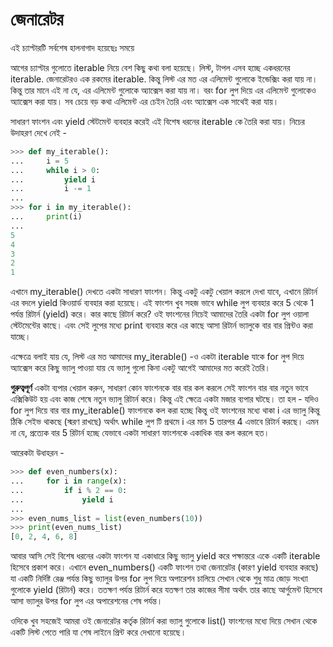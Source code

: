 # জেনারেটর

 এই চ্যাপ্টারটি সর্বশেষ হালনাগাদ হয়েছেঃ সময়ে

আগের চ্যাপ্টার গুলোতে iterable নিয়ে বেশ কিছু কথা বলা হয়েছে। লিস্ট, টাপল এসব হচ্ছে একধরনের iterable. জেনারেটরও এক রকমের iterable. কিন্তু লিস্ট এর মত এর এলিমেন্ট গুলোকে ইন্ডেক্সিং করা যায় না। কিন্তু তার মানে এই না যে, এর এলিমেন্ট গুলোকে অ্যাক্সেস করা যায় না। বরং for লুপ দিয়ে এর এলিমেন্ট গুলোকেও অ্যাক্সেস করা যায়। সব চেয়ে বড় কথা এলিমেন্ট এর চেইন তৈরি এবং অ্যাক্সেস এক সাথেই করা যায়।

সাধারণ ফাংশন এবং yield স্টেটমেন্ট ব্যবহার করেই এই বিশেষ ধরনের iterable কে তৈরি করা যায়। নিচের উদাহরণ দেখে নেই -

```python
>>> def my_iterable():
...     i = 5
...     while i > 0:
...         yield i
...         i -= 1
...
>>> for i in my_iterable():
...     print(i)
...
5
4
3
2
1
```

এখানে my\_iterable\(\) দেখতে একটা সাধারণ ফাংশন। কিন্তু একটু একটু খেয়াল করলে দেখা যাবে, এখানে রিটার্ন এর বদলে yield কিওয়ার্ড ব্যবহার করা হয়েছে। এই ফাংশন খুব সহজ ভাবে while লুপ ব্যবহার করে 5 থেকে 1 পর্যন্ত রিটার্ন \(yield\) করে। কার কাছে রিটার্ন করে? ওই ফাংশনের নিচেই আমাদের তৈরি একটা for লুপ ওয়ালা স্টেটমেন্টের কাছে। এবং সেই লুপের মধ্যে print ব্যবহার করে এর কাছে আসা রিটার্ন ভ্যালুকে বার বার প্রিন্টও করা যাচ্ছে।

এক্ষেত্রে বলাই যায় যে, লিস্ট এর মত আমাদের my\_iterable\(\) -ও একটা iterable যাকে for লুপ দিয়ে অ্যাক্সেস করে কিছু ভ্যালু পাওয়া যায় যে ভ্যালু গুলো কিনা একটু আগেই আমাদের মত করেই তৈরি।

**গুরুত্বপূর্ণ** একটা ব্যপার খেয়াল করুন, সাধারণ কোন ফাংশনকে বার বার কল করলে সেই ফাংশন বার বার নতুন ভাবে এক্সিকিউট হয় এবং কাজ শেষে নতুন ভ্যালু রিটার্ন করে। কিন্তু এই ক্ষেত্রে একটা মজার ব্যপার ঘটছে। তা হল - যদিও for লুপ দিয়ে বার বার my\_iterable\(\) ফাংশনকে কল করা হচ্ছে কিন্তু ওই ফাংশনের মধ্যে থাকা i এর ভ্যালু কিন্তু ঠিকি সেইভ থাকছে \(স্মরণ রাখছে\) অর্থাৎ while লুপ টি প্রথমে i এর মান 5 তারপর 4 এভাবে রিটার্ন করছে। এমন না যে, প্রত্যেক বার 5 রিটার্ন হচ্ছে যেভাবে একটা সাধারণ ফাংশনকে একাধিক বার কল করলে হত।

আরেকটা উধাহরন -

```python
>>> def even_numbers(x):
...     for i in range(x):
...         if i % 2 == 0:
...             yield i
...
>>> even_nums_list = list(even_numbers(10))
>>> print(even_nums_list)
[0, 2, 4, 6, 8]
```

আবার আসি সেই বিশেষ ধরনের একটা ফাংশন যা একাধারে কিছু ভ্যালু yield করে পক্ষান্তরে একে একটি iterable হিসেবে প্রকাশ করে। এখানে even\_numbers\(\) একটি ফাংশন তথা জেনারেটর \(কারণ yield ব্যবহার করছে\) যা একটি নির্দিষ্ট রেঞ্জ পর্যন্ত কিছু ভ্যালুর উপর for লুপ দিয়ে অপারেশন চালিয়ে সেখান থেকে শুধু মাত্র জোড় সংখ্যা গুলোকে yield \(রিটার্ন\) করে। ততক্ষণ পর্যন্ত রিটার্ন করে যতক্ষণ তার কাজের সীমা অর্থাৎ তার কাছে আর্গুমেন্ট হিসেবে আসা ভ্যালুর উপর for লুপ এর অপারেশনের শেষ পর্যন্ত।

ওদিকে খুব সহজেই আমরা ওই জেনারেটর কর্তৃক রিটার্ন করা ভ্যালু গুলোকে list\(\) ফাংশনের মধ্যে দিয়ে সেখান থেকে একটি লিস্ট পেতে পারি যা শেষ লাইনে প্রিন্ট করে দেখানো হয়েছে।

